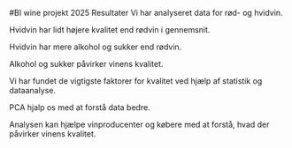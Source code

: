 #BI wine projekt 2025
Resultater
Vi har analyseret data for rød- og hvidvin.

Hvidvin har lidt højere kvalitet end rødvin i gennemsnit.

Hvidvin har mere alkohol og sukker end rødvin.

Alkohol og sukker påvirker vinens kvalitet.

Vi har fundet de vigtigste faktorer for kvalitet ved hjælp af statistik og dataanalyse.

PCA hjalp os med at forstå data bedre.

Analysen kan hjælpe vinproducenter og købere med at forstå, hvad der påvirker vinens kvalitet.
